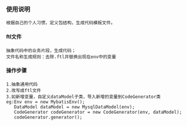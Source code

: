 ### 使用说明
    根据自己的个人习惯，定义包结构，生成代码模板文件。
#### ftl文件
    抽象代码中的业务片段，生成代码；
    文件名称生成规则：去除.ftl并替换出现在env中的变量

#### 操作步骤
    1.抽象通用代码
    2.改写成ftl文件
    3.如新增变量，自定义dataModel子类，导入新增的变量到CodeGenerator类
    eg:Env env = new MybatisEnv();
       DataModel dataModel = new MysqlDataModel(env);
       CodeGenerator codeGenerator = new CodeGenerator(env, dataModel);
       codeGenerator.generator();
